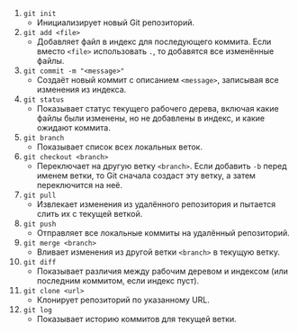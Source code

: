 1. `git init` 
    - Инициализирует новый Git репозиторий.
2. `git add <file>` 
    - Добавляет файл в индекс для последующего коммита. Если вместо `<file>` использовать `.`, то добавятся все изменённые файлы.
3. `git commit -m "<message>"` 
    - Создаёт новый коммит с описанием `<message>`, записывая все изменения из индекса.
4. `git status` 
    - Показывает статус текущего рабочего дерева, включая какие файлы были изменены, но не добавлены в индекс, и какие ожидают коммита.
5. `git branch` 
    - Показывает список всех локальных веток.
6. `git checkout <branch>` 
    - Переключает на другую ветку `<branch>`. Если добавить `-b` перед именем ветки, то Git сначала создаст эту ветку, а затем переключится на неё.
7. `git pull` 
    - Извлекает изменения из удалённого репозитория и пытается слить их с текущей веткой.
8. `git push` 
    - Отправляет все локальные коммиты на удалённый репозиторий.
9. `git merge <branch>` 
    - Вливает изменения из другой ветки `<branch>` в текущую ветку.
10. `git diff` 
    - Показывает различия между рабочим деревом и индексом (или последним коммитом, если индекс пуст).
11. `git clone <url>` 
    - Клонирует репозиторий по указанному URL.
12. `git log` 
    - Показывает историю коммитов для текущей ветки.

